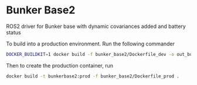 # Bunker Base2
ROS2 driver for Bunker base with dynamic covariances added and battery status

To build into a production environment. Run the following commander  
```bash
DOCKER_BUILDKIT=1 docker build -f bunker_base2/Dockerfile_dev -o out_bunker_base2 .
```
Then to create the production container, run
```bash
docker build -t bunkerbase2:prod -f bunker_base2/Dockerfile_prod .
```
